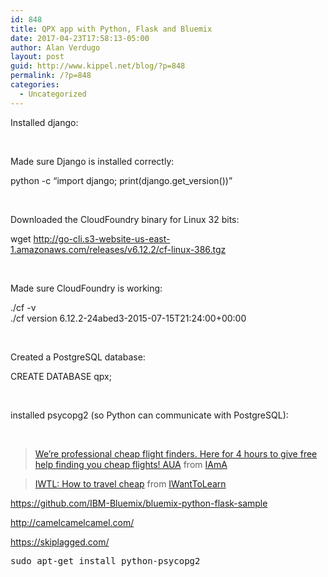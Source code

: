 ```yaml
---
id: 848
title: QPX app with Python, Flask and Bluemix
date: 2017-04-23T17:58:13-05:00
author: Alan Verdugo
layout: post
guid: http://www.kippel.net/blog/?p=848
permalink: /?p=848
categories:
  - Uncategorized
---
```

Installed django:

&nbsp;

Made sure Django is installed correctly:

python -c &#8220;import django; print(django.get_version())&#8221;

&nbsp;

Downloaded the CloudFoundry binary for Linux 32 bits:

wget http://go-cli.s3-website-us-east-1.amazonaws.com/releases/v6.12.2/cf-linux-386.tgz

&nbsp;

Made sure CloudFoundry is working:

./cf -v  
./cf version 6.12.2-24abed3-2015-07-15T21:24:00+00:00

&nbsp;

Created a PostgreSQL database:

CREATE DATABASE qpx;

&nbsp;

installed psycopg2 (so Python can communicate with PostgreSQL):

&nbsp;

<blockquote class="reddit-card" >
  <p>
    <a href="https://www.reddit.com/r/IAmA/comments/51yiz2/were_professional_cheap_flight_finders_here_for_4/?ref_source=embed&ref=share">We&#8217;re professional cheap flight finders. Here for 4 hours to give free help finding you cheap flights! AUA</a> from <a href="https://www.reddit.com/r/IAmA/">IAmA</a>
  </p>
</blockquote>



<blockquote class="reddit-card" >
  <p>
    <a href="https://www.reddit.com/r/IWantToLearn/comments/4y6rjz/iwtl_how_to_travel_cheap/?ref_source=embed&ref=share">IWTL: How to travel cheap</a> from <a href="https://www.reddit.com/r/IWantToLearn/">IWantToLearn</a>
  </p>
</blockquote>



https://github.com/IBM-Bluemix/bluemix-python-flask-sample

http://camelcamelcamel.com/

https://skiplagged.com/

<pre class="">sudo apt-get install python-psycopg2</pre>

&nbsp;